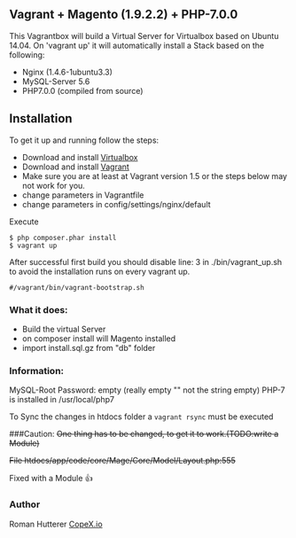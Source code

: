 ## Vagrant + Magento (1.9.2.2) + PHP-7.0.0

This Vagrantbox will build a Virtual Server for Virtualbox based on Ubuntu 14.04.
On 'vagrant up' it will automatically install a Stack based on the following:

* Nginx (1.4.6-1ubuntu3.3)
* MySQL-Server 5.6
* PHP7.0.0 (compiled from source)

## Installation
To get it up and running follow the steps:

* Download and install [Virtualbox](https://www.virtualbox.org/wiki/Downloads)
* Download and install [Vagrant](https://www.vagrantup.com/downloads.html)
* Make sure you are at least at Vagrant version 1.5 or the steps below may not work for you.
* change parameters in Vagrantfile
* change parameters in config/settings/nginx/default

Execute

    $ php composer.phar install
    $ vagrant up

After successful first build you should disable line: 3 in ./bin/vagrant_up.sh to avoid the installation runs on every vagrant up.
 
    #/vagrant/bin/vagrant-bootstrap.sh


### What it does:

* Build the virtual Server
* on composer install will Magento installed
* import install.sql.gz from "db" folder

### Information:
MySQL-Root Password: empty (really empty "" not the string empty)
PHP-7 is installed in /usr/local/php7

To Sync the changes in htdocs folder a `vagrant rsync` must be executed

###Caution:
~~One thing has to be changed, to get it to work.(TODO:write a Module)~~

~~File htdocs/app/code/core/Mage/Core/Model/Layout.php:555~~

Fixed with a Module :thumbsup:

### Author
Roman Hutterer
[CopeX.io](https://copex.io)




